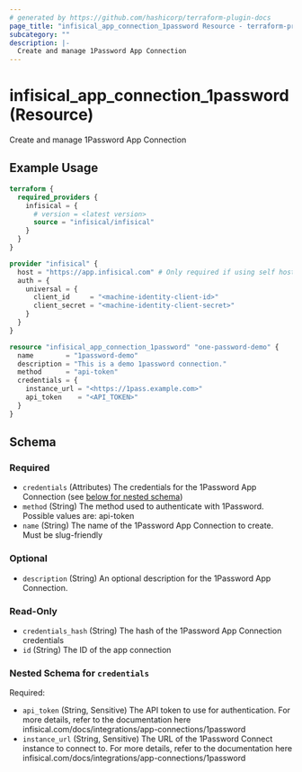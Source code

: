 ```yaml
---
# generated by https://github.com/hashicorp/terraform-plugin-docs
page_title: "infisical_app_connection_1password Resource - terraform-provider-infisical"
subcategory: ""
description: |-
  Create and manage 1Password App Connection
---
```


# infisical_app_connection_1password (Resource)

Create and manage 1Password App Connection

## Example Usage

```terraform
terraform {
  required_providers {
    infisical = {
      # version = <latest version>
      source = "infisical/infisical"
    }
  }
}

provider "infisical" {
  host = "https://app.infisical.com" # Only required if using self hosted instance of Infisical, default is https://app.infisical.com
  auth = {
    universal = {
      client_id     = "<machine-identity-client-id>"
      client_secret = "<machine-identity-client-secret>"
    }
  }
}

resource "infisical_app_connection_1password" "one-password-demo" {
  name        = "1password-demo"
  description = "This is a demo 1password connection."
  method      = "api-token"
  credentials = {
    instance_url = "<https://1pass.example.com>"
    api_token    = "<API_TOKEN>"
  }
}
```

<!-- schema generated by tfplugindocs -->
## Schema

### Required

- `credentials` (Attributes) The credentials for the 1Password App Connection (see [below for nested schema](#nestedatt--credentials))
- `method` (String) The method used to authenticate with 1Password. Possible values are: api-token
- `name` (String) The name of the 1Password App Connection to create. Must be slug-friendly

### Optional

- `description` (String) An optional description for the 1Password App Connection.

### Read-Only

- `credentials_hash` (String) The hash of the 1Password App Connection credentials
- `id` (String) The ID of the app connection

<a id="nestedatt--credentials"></a>
### Nested Schema for `credentials`

Required:

- `api_token` (String, Sensitive) The API token to use for authentication. For more details, refer to the documentation here infisical.com/docs/integrations/app-connections/1password
- `instance_url` (String, Sensitive) The URL of the 1Password Connect instance to connect to. For more details, refer to the documentation here infisical.com/docs/integrations/app-connections/1password
